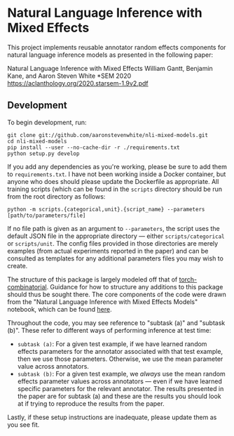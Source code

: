 # Natural Language Inference with Mixed Effects

This project implements reusable annotator random effects components for natural language inference models as presented in the following paper:

Natural Language Inference with Mixed Effects
William Gantt, Benjamin Kane, and Aaron Steven White
*SEM 2020
https://aclanthology.org/2020.starsem-1.9v2.pdf

## Development

To begin development, run:

```
git clone git://github.com/aaronstevenwhite/nli-mixed-models.git
cd nli-mixed-models
pip install --user --no-cache-dir -r ./requirements.txt
python setup.py develop
```

If you add any dependencies as you're working, please be sure to add them to `requirements.txt`. I have not been working inside a Docker container, but anyone who does should please update the Dockerfile as appropriate. All training scripts (which can be found in the `scripts` directory should be run from the root directory as follows:

```python -m scripts.{categorical,unit}.{script_name} --parameters [path/to/parameters/file]```

If no file path is given as an argument to `--parameters`, the script uses the default JSON file in the appropriate directory &mdash; either `scripts/categorical` or `scripts/unit`. The config files provided in those directories are merely examples (from actual experiments reported in the paper) and can be consulted as templates for any additional parameters files you may wish to create.

The structure of this package is largely modeled off that of [torch-combinatorial](https://github.com/aaronstevenwhite/torch-combinatorial). Guidance for how to structure any additions to this package should thus be sought there. The core components of the code were drawn from the "Natural Language Inference with Mixed Effects Models" notebook, which can be found [here](https://github.com/aaronstevenwhite/nli-mixed-models/blob/master/scripts/Natural%20Language%20Inference%20with%20Mixed%20Effects%20Models.ipynb).

Throughout the code, you may see reference to "subtask (a)" and "subtask (b)". These refer to different ways of performing inference at test time:
- `subtask (a)`: For a given test example, if we have learned random effects parameters for the annotator associated with that test example, then we use those parameters. Otherwise, we use the mean parameter value across annotators.
- `subtask (b)`: For a given test example, we *always* use the mean random effects parameter values across annotators &mdash; even if we have learned specific parameters for the relevant annotator.
The results presented in the paper are for subtask (a) and these are the results you should look at if trying to reproduce the results from the paper.

Lastly, if these setup instructions are inadequate, please update them as you see fit.
